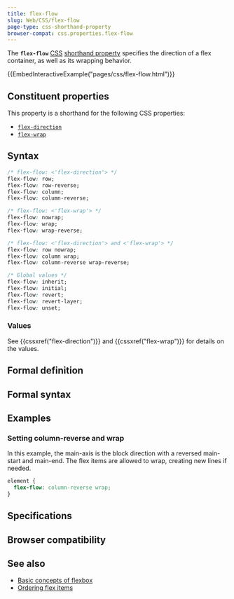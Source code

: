 ```yaml
---
title: flex-flow
slug: Web/CSS/flex-flow
page-type: css-shorthand-property
browser-compat: css.properties.flex-flow
---
```




The **`flex-flow`** [CSS](/Web/CSS) [shorthand property](/Web/CSS/Shorthand_properties) specifies the direction of a flex container, as well as its wrapping behavior.

{{EmbedInteractiveExample("pages/css/flex-flow.html")}}

## Constituent properties

This property is a shorthand for the following CSS properties:

- [`flex-direction`](/Web/CSS/flex-direction)
- [`flex-wrap`](/Web/CSS/flex-wrap)

## Syntax

```css
/* flex-flow: <'flex-direction'> */
flex-flow: row;
flex-flow: row-reverse;
flex-flow: column;
flex-flow: column-reverse;

/* flex-flow: <'flex-wrap'> */
flex-flow: nowrap;
flex-flow: wrap;
flex-flow: wrap-reverse;

/* flex-flow: <'flex-direction'> and <'flex-wrap'> */
flex-flow: row nowrap;
flex-flow: column wrap;
flex-flow: column-reverse wrap-reverse;

/* Global values */
flex-flow: inherit;
flex-flow: initial;
flex-flow: revert;
flex-flow: revert-layer;
flex-flow: unset;
```

### Values

See {{cssxref("flex-direction")}} and {{cssxref("flex-wrap")}} for details on the values.

## Formal definition



## Formal syntax



## Examples

### Setting column-reverse and wrap

In this example, the main-axis is the block direction with a reversed main-start and main-end. The flex items are allowed to wrap, creating new lines if needed.

```css
element {
  flex-flow: column-reverse wrap;
}
```

## Specifications



## Browser compatibility



## See also

- [Basic concepts of flexbox](/Web/CSS/CSS_flexible_box_layout/Basic_concepts_of_flexbox)
- [Ordering flex items](/Web/CSS/CSS_flexible_box_layout/Ordering_flex_items)
